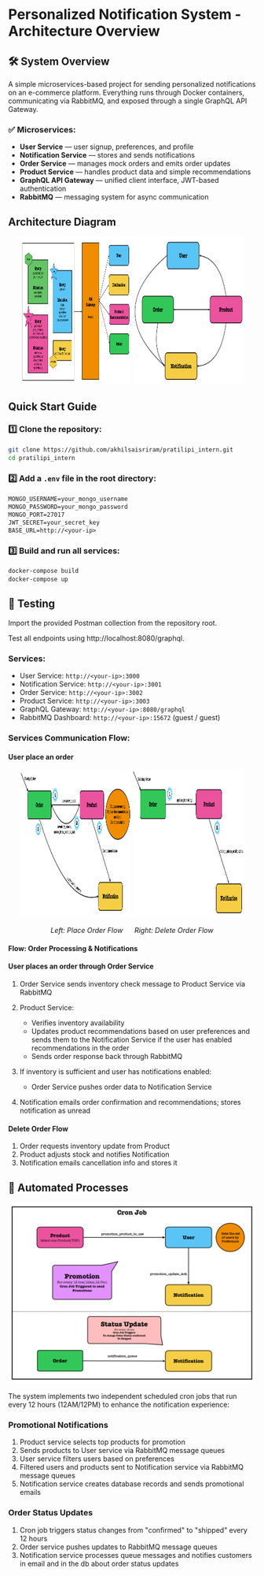 # Personalized Notification System - Architecture Overview

## 🛠 System Overview

A simple microservices-based project for sending personalized notifications on an e-commerce platform. Everything runs through Docker containers, communicating via RabbitMQ, and exposed through a single GraphQL API Gateway.

### ✅ Microservices:

- **User Service** — user signup, preferences, and profile
- **Notification Service** — stores and sends notifications
- **Order Service** — manages mock orders and emits order updates
- **Product Service** — handles product data and simple recommendations
- **GraphQL API Gateway** — unified client interface, JWT-based authentication
- **RabbitMQ** — messaging system for async communication

## Architecture Diagram

<p align="center">
  <img src="./asserts/Main_arc.png" width="45%" height="300px" alt="Main Architecture" />
  <img src="./asserts/communicaton.png" width="45%" height="300px" alt="Service Communication" />
</p>



## Quick Start Guide

### 1️⃣ Clone the repository:
```bash
git clone https://github.com/akhilsaisriram/pratilipi_intern.git
cd pratilipi_intern
```

### 2️⃣ Add a `.env` file in the root directory:
```env
MONGO_USERNAME=your_mongo_username
MONGO_PASSWORD=your_mongo_password
MONGO_PORT=27017
JWT_SECRET=your_secret_key
BASE_URL=http://<your-ip>
```

### 3️⃣ Build and run all services:
```bash
docker-compose build
docker-compose up
```

## 🧪 Testing

Import the provided Postman collection from the repository root.

Test all endpoints using http://localhost:8080/graphql.

### Services:
- User Service: `http://<your-ip>:3000`
- Notification Service: `http://<your-ip>:3001`
- Order Service: `http://<your-ip>:3002`
- Product Service: `http://<your-ip>:3003`
- GraphQL Gateway: `http://<your-ip>:8080/graphql`
- RabbitMQ Dashboard: `http://<your-ip>:15672` (guest / guest)

### Services Communication Flow:

#### User place an order 
<p align="center">
  <img src="./asserts/place%20order.png" width="45%" height="300px" alt="Place Order Flow" />
  <img src="./asserts/delorder.png" width="45%" height="300px" alt="Delete Order Flow" />
</p>
<p align="center">
  <em>Left: Place Order Flow &nbsp;&nbsp;&nbsp;&nbsp; Right: Delete Order Flow</em>
</p>



####  Flow: Order Processing & Notifications

#### User places an order through Order Service
1. Order Service sends inventory check message to Product Service via RabbitMQ
2. Product Service:
   - Verifies inventory availability
   - Updates product recommendations based on user preferences and sends them to the Notification Service if the user has enabled recommendations in the order
   - Sends order response back through RabbitMQ
3. If inventory is sufficient and user has notifications enabled:
   - Order Service pushes order data to Notification Service 
    
4. Notification emails order confirmation and recommendations; stores notification as unread

#### Delete Order Flow

1. Order requests inventory update from Product
2. Product adjusts stock and notifies Notification
3. Notification emails cancellation info and stores it

## 🔄 Automated Processes

![Cron Job Workflow](./asserts/cron%20job.png)


The system implements two independent scheduled cron jobs that run every 12 hours (12AM/12PM) to enhance the notification experience:

### Promotional Notifications
1. Product service selects top products for promotion
2. Sends products to User service via RabbitMQ message queues
3. User service filters users based on preferences
4. Filtered users and products sent to Notification service via RabbitMQ message queues
5. Notification service creates database records and sends promotional emails

### Order Status Updates
1. Cron job triggers status changes from "confirmed" to "shipped" every 12 hours
2. Order service pushes updates to RabbitMQ message queues
3. Notification service processes queue messages and notifies customers in email and in the db about order status updates




